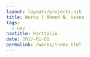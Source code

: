 ```yaml
---
layout: layouts/projects.njk
title: Works | Ahmed N. Hosna
tags:
  - nav
navtitle: Portfolio
date: 2017-01-01
permalink: /works/index.html
---
```

